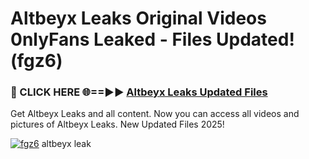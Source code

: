 # Altbeyx Leaks Original Videos 0nlyFans Leaked - Files Updated! (fgz6)

<h3>🔴 CLICK HERE 🌐==►► <a href="https://tinyurl.com/2jnfzry5" rel="nofollow">Altbeyx Leaks Updated Files</a></h3>

Get Altbeyx Leaks and all content. Now you can access all videos and pictures of Altbeyx Leaks. New Updated Files 2025!

[![fgz6](https://i.imgur.com/GyGTBgg.gif)](https://tinyurl.com/2jnfzry5)
altbeyx leak